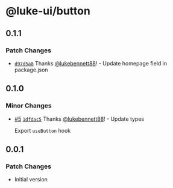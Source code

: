 # @luke-ui/button

## 0.1.1

### Patch Changes

- [`d97d5a8`](https://github.com/lukebennett88/luke-ui/commit/d97d5a8334247c7ae12b8dfe7c996f1bbbd0ef63)
  Thanks [@lukebennett88](https://github.com/lukebennett88)! - Update homepage
  field in package.json

## 0.1.0

### Minor Changes

- [#5](https://github.com/lukebennett88/luke-ui/pull/5)
  [`1dfdac5`](https://github.com/lukebennett88/luke-ui/commit/1dfdac59c1622ea01e13f21549ca975abe94022c)
  Thanks [@lukebennett88](https://github.com/lukebennett88)! - Update types

  Export `useButton` hook

## 0.0.1

### Patch Changes

- Initial version
